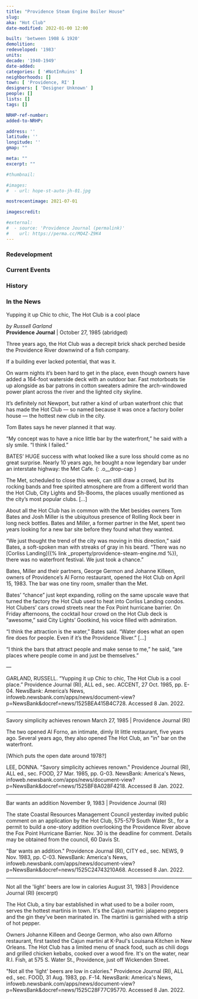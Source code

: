 ```yaml
---
title: "Providence Steam Engine Boiler House"
slug:
aka: "Hot Club"
date-modified: 2022-01-00 12:00

built: 'between 1908 & 1920'
demolition:
redeveloped: '1983'
units:
decade: '1940-1949'
date-added:
categories: [ '#NotInRuins' ]
neighborhoods: []
town: [ 'Providence, RI' ]
designers: [ 'Designer Unknown' ]
people: []
lists: []
tags: []

NRHP-ref-number:
added-to-NRHP:

address: ''
latitude: ''
longitude: ''
gmap: ""

meta: ""
excerpt: ""

#thumbnail:

#images:
#  - url: hope-st-auto-jh-01.jpg

mostrecentimage: 2021-07-01

imagescredit:

#external:
#  - source: 'Providence Journal (permalink)'
#    url: https://perma.cc/MQ4Z-Z9K4
---
```


### Redevelopment


### Current Events


### History


### In the News

Yupping it up Chic to chic, The Hot Club is a cool place

_by Russell Garland_  
**Providence Journal** | October 27, 1985 (abridged)

Three years ago, the Hot Club was a decrepit brick shack perched beside the Providence River downwind of a fish company.

If a building ever lacked potential, that was it.

On warm nights it’s been hard to get in the place, even though owners have added a 164-foot waterside deck with an outdoor bar. Fast motorboats tie up alongside as bar patrons in cotton sweaters admire the arch-windowed power plant across the river and the lighted city skyline.

It’s definitely not Newport, but rather a kind of urban waterfront chic that has made the Hot Club — so named because it was once a factory boiler house — the hottest new club in the city.

Tom Bates says he never planned it that way.

“My concept was to have a nice little bar by the waterfront,” he said with a sly smile. “I think I failed.”

BATES’ HUGE success with what looked like a sure loss should come as no great surprise. Nearly 10 years ago, he bought a now legendary bar under an interstate highway: the Met Cafe.
{: .o__drop-cap }

The Met, scheduled to close this week, can still draw a crowd, but its rocking bands and free spirited atmosphere are from a different world than the Hot Club, City Lights and Sh-Booms, the places usually mentioned as the city’s most popular clubs. […]

About all the Hot Club has in common with the Met besides owners Tom Bates and Josh Miller is the ubiquitous presence of Rolling Rock beer in long neck bottles. Bates and Miller, a former partner in the Met, spent two years looking for a new bar site before they found what they wanted.

“We just thought the trend of the city was moving in this direction,” said Bates, a soft-spoken man with streaks of gray in his beard. “There was no [Corliss Landing]({% link _property/providence-steam-engine.md %}), there was no waterfront festival. We just took a chance.”

Bates, Miller and their partners, George Germon and Johanne Killeen, owners of Providence’s Al Forno restaurant, opened the Hot Club on April 15, 1983. The bar was one tiny room, smaller than the Met.

Bates’ “chance” just kept expanding, rolling on the same upscale wave that turned the factory the Hot Club used to heat into Corliss Landing condos. Hot Clubers’ cars crowd streets near the Fox Point hurricane barrier. On Friday afternoons, the cocktail hour crowd on the Hot Club deck is “awesome,” said City Lights’ Gootkind, his voice filled with admiration.

“I think the attraction is the water,” Bates said. “Water does what an open fire does for people. Even if it’s the Providence River.” […]

“I think the bars that attract people and make sense to me,” he said, “are places where people come in and just be themselves.”

—

GARLAND, RUSSELL. “Yupping it up Chic to chic, The Hot Club is a cool place.” Providence Journal (RI), ALL ed., sec. ACCENT, 27 Oct. 1985, pp. E-04. NewsBank: America’s News, infoweb.newsbank.com/apps/news/document-view?p=NewsBank&docref=news/1525BEA415B4C728. Accessed 8 Jan. 2022.

- - -

Savory simplicity achieves renown
March 27, 1985 | Providence Journal (RI)

The two opened Al Forno, an intimate, dimly lit little restaurant, five years ago. Several years ago, they also opened The Hot Club, an "in" bar on the waterfront.

[Which puts the open date around 1978?]

LEE, DONNA. "Savory simplicity achieves renown." Providence Journal (RI), ALL ed., sec. FOOD, 27 Mar. 1985, pp. G-03. NewsBank: America's News, infoweb.newsbank.com/apps/news/document-view?p=NewsBank&docref=news/1525BF8A028F4218. Accessed 8 Jan. 2022.

- - -

Bar wants an addition
November 9, 1983 | Providence Journal (RI)

The state Coastal Resources Management Council yesterday invited public comment on an application by the Hot Club, 575-579 South Water St., for a permit to build a one-story addition overlooking the Providence River above the Fox Point Hurricane Barrier. Nov. 30 is the deadline for comment. Details may be obtained from the council, 60 Davis St.

"Bar wants an addition." Providence Journal (RI), CITY ed., sec. NEWS, 9 Nov. 1983, pp. C-03. NewsBank: America's News, infoweb.newsbank.com/apps/news/document-view?p=NewsBank&docref=news/1525C24743210A68. Accessed 8 Jan. 2022.

- - -

Not all the 'light' beers are low in calories
August 31, 1983 | Providence Journal (RI) (excerpt)

The Hot Club, a tiny bar established in what used to be a boiler room, serves the hottest martinis in town. It's the Cajun martini: jalapeno peppers and the gin they've been marinated in. The martini is garnished with a strip of hot pepper.

Owners Johanne Killeen and George Germon, who also own Alforno restaurant, first tasted the Cajun martini at K-Paul's Louisana Kitchen in New Orleans. The Hot Club has a limited menu of snack food, such as chili dogs and grilled chicken kebabs, cooked over a wood fire. It's on the water, near R.I. Fish, at 575 S. Water St., Providence, just off Wickenden Street.

"Not all the 'light' beers are low in calories." Providence Journal (RI), ALL ed., sec. FOOD, 31 Aug. 1983, pp. F-14. NewsBank: America's News, infoweb.newsbank.com/apps/news/document-view?p=NewsBank&docref=news/1525C28F77C95770. Accessed 8 Jan. 2022.

